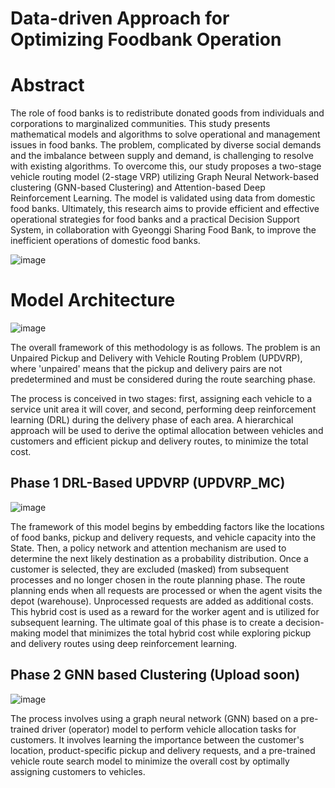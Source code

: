 #  Data-driven Approach for Optimizing Foodbank Operation

# Abstract

The role of food banks is to redistribute donated goods from individuals and corporations to marginalized communities. This study presents mathematical models and algorithms to solve operational and management issues in food banks. The problem, complicated by diverse social demands and the imbalance between supply and demand, is challenging to resolve with existing algorithms. To overcome this, our study proposes a two-stage vehicle routing model (2-stage VRP) utilizing Graph Neural Network-based clustering (GNN-based Clustering) and Attention-based Deep Reinforcement Learning. The model is validated using data from domestic food banks. Ultimately, this research aims to provide efficient and effective operational strategies for food banks and a practical Decision Support System, in collaboration with Gyeonggi Sharing Food Bank, to improve the inefficient operations of domestic food banks.

![image](https://github.com/bizsooin/UPDVRP_MC/assets/119101783/57c23faa-fd37-468a-91e9-68d8befe73cb)


# Model Architecture

![image](https://github.com/bizsooin/UPDVRP_MC/assets/119101783/d62e04a4-eb74-4b77-b49c-af60c070e1e6)

The overall framework of this methodology is as follows. The problem is an Unpaired Pickup and Delivery with Vehicle Routing Problem (UPDVRP), where 'unpaired' means that the pickup and delivery pairs are not predetermined and must be considered during the route searching phase.

The process is conceived in two stages: first, assigning each vehicle to a service unit area it will cover, and second, performing deep reinforcement learning (DRL) during the delivery phase of each area. A hierarchical approach will be used to derive the optimal allocation between vehicles and customers and efficient pickup and delivery routes, to minimize the total cost.


## Phase 1 DRL-Based UPDVRP (UPDVRP_MC)

![image](https://github.com/bizsooin/UPDVRP_MC/assets/119101783/004ba76f-ce37-4fe1-91fe-35abb5fd71f4)

The framework of this model begins by embedding factors like the locations of food banks, pickup and delivery requests, and vehicle capacity into the State. Then, a policy network and attention mechanism are used to determine the next likely destination as a probability distribution. Once a customer is selected, they are excluded (masked) from subsequent processes and no longer chosen in the route planning phase. The route planning ends when all requests are processed or when the agent visits the depot (warehouse). Unprocessed requests are added as additional costs. This hybrid cost is used as a reward for the worker agent and is utilized for subsequent learning. The ultimate goal of this phase is to create a decision-making model that minimizes the total hybrid cost while exploring pickup and delivery routes using deep reinforcement learning.

## Phase 2 GNN based Clustering (Upload soon)

![image](https://github.com/bizsooin/UPDVRP_MC/assets/119101783/020f0c81-0224-4852-88b5-302556be4a2f)

The process involves using a graph neural network (GNN) based on a pre-trained driver (operator) model to perform vehicle allocation tasks for customers. It involves learning the importance between the customer's location, product-specific pickup and delivery requests, and a pre-trained vehicle route search model to minimize the overall cost by optimally assigning customers to vehicles.
